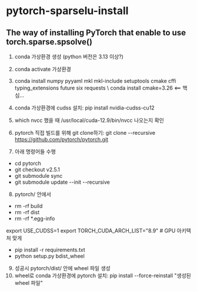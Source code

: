 # pytorch-sparselu-install
## The way of installing PyTorch that enable to use torch.sparse.spsolve()
1. conda 가상환경 생성 (python 버전은 3.13 이상?)
2. conda activate  가상환경
3. conda install numpy pyyaml mkl mkl-include setuptools cmake cffi typing_extensions future six requests 
   \\ conda install cmake=3.26 <== 핵심...
4. conda 가상환경에 cudss 설치: pip install nvidia-cudss-cu12 
5. which nvcc 했을 때 /usr/local/cuda-12.9/bin/nvcc 나오는지 확인
6. pytorch 직접 빌드를 위해 git clone하기: git clone --recursive https://github.com/pytorch/pytorch.git

7. 아래 명령어들 수행
- cd pytorch
- git checkout v2.5.1
- git submodule sync
- git submodule update --init --recursive

8. pytorch/ 안에서
- rm -rf build
- rm -rf dist
- rm -rf *.egg-info

export USE_CUDSS=1
export TORCH_CUDA_ARCH_LIST="8.9"   # GPU 아키텍처 맞게
- pip install -r requirements.txt
- python setup.py bdist_wheel

9. 성공시 pytorch/dist/ 안에 wheel 파일 생성
10. wheel로 conda 가상환경에 pytorch 설치: pip install --force-reinstall "생성된 wheel 파일" 
